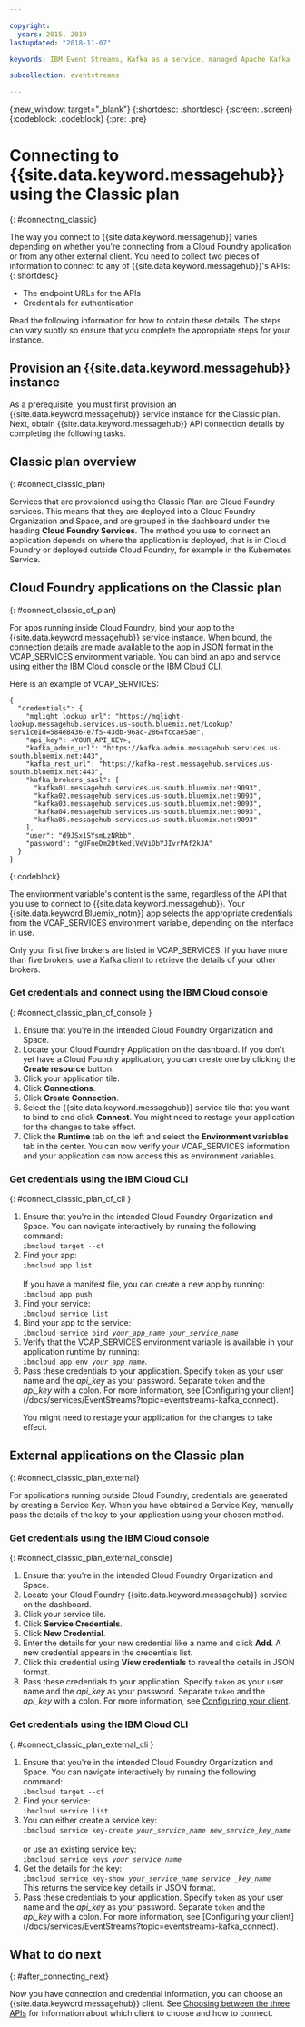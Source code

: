 ```yaml
---

copyright:
  years: 2015, 2019
lastupdated: "2018-11-07"

keywords: IBM Event Streams, Kafka as a service, managed Apache Kafka

subcollection: eventstreams

---
```


{:new_window: target="_blank"}
{:shortdesc: .shortdesc}
{:screen: .screen}
{:codeblock: .codeblock}
{:pre: .pre}


# Connecting to {{site.data.keyword.messagehub}} using the Classic plan 
{: #connecting_classic}

The way you connect to {{site.data.keyword.messagehub}} varies depending on whether you're connecting from a Cloud Foundry application or from any other external client. You need to collect two pieces of information to connect to any of {{site.data.keyword.messagehub}}'s APIs:
{: shortdesc}

* The endpoint URLs for the APIs
* Credentials for authentication

Read the following information for how to obtain these details. The steps can vary subtly so ensure that you complete the appropriate steps for your instance.

## Provision an {{site.data.keyword.messagehub}} instance

As a prerequisite, you must first provision an {{site.data.keyword.messagehub}} service instance for the Classic plan. Next, obtain {{site.data.keyword.messagehub}} API connection details by completing the following tasks.

## Classic plan overview
{: #connect_classic_plan}

Services that are provisioned using the Classic Plan are Cloud Foundry services. This means that they are deployed into a Cloud Foundry Organization and Space, and are grouped in the dashboard under the heading **Cloud Foundry Services**. The method you use to connect an application depends on where the application is deployed, that is in Cloud Foundry or deployed outside Cloud Foundry, for example in the Kubernetes Service.


## Cloud Foundry applications on the Classic plan
{: #connect_classic_cf_plan}

For apps running inside Cloud Foundry, bind your app to the {{site.data.keyword.messagehub}} service instance. When bound, the connection details are made available to the app in JSON format in the VCAP_SERVICES environment variable. You can bind an app and service using either the IBM Cloud console or the IBM Cloud CLI.

Here is an example of VCAP_SERVICES:

```
{
  "credentials": {
    "mqlight_lookup_url": "https://mqlight-lookup.messagehub.services.us-south.bluemix.net/Lookup?serviceId=584e8436-e7f5-43db-96ac-2864fccae5ae",
    "api_key": <YOUR_API_KEY>,
    "kafka_admin_url": "https://kafka-admin.messagehub.services.us-south.bluemix.net:443",
    "kafka_rest_url": "https://kafka-rest.messagehub.services.us-south.bluemix.net:443",
    "kafka_brokers_sasl": [
      "kafka01.messagehub.services.us-south.bluemix.net:9093",
      "kafka02.messagehub.services.us-south.bluemix.net:9093",
      "kafka03.messagehub.services.us-south.bluemix.net:9093",
      "kafka04.messagehub.services.us-south.bluemix.net:9093",
      "kafka05.messagehub.services.us-south.bluemix.net:9093"
    ],
    "user": "d9JSx1SYsmLzNRbb",
    "password": "gUFneDm2DtkedlVeViObYJIvrPAf2kJA"
  }
}
```

{: codeblock}

The environment variable's content is the same, regardless of the API that you use to connect to {{site.data.keyword.messagehub}}. Your {{site.data.keyword.Bluemix_notm}} app selects the appropriate credentials from the VCAP_SERVICES environment variable, depending on the interface in
 use.
 
Only your first five brokers are listed in VCAP_SERVICES. If you have more than five brokers, use a Kafka client to retrieve the details of your other brokers. 


### Get credentials and connect using the IBM Cloud console
{: #connect_classic_plan_cf_console }

1. Ensure that you're in the intended Cloud Foundry Organization and Space.
2. Locate your Cloud Foundry Application on the dashboard. If you don't yet have a Cloud Foundry application, you can create one by clicking the **Create resource** button.
3. Click your application tile.
4. Click **Connections**.
5. Click **Create Connection**.
6. Select the {{site.data.keyword.messagehub}} service tile that you want to bind to and click **Connect**. You might need to restage your application for the changes to take effect.
7. Click the **Runtime** tab on the left and select the **Environment variables** tab in the center. You can now verify your VCAP_SERVICES information and your application can now access this as environment variables. 


### Get credentials using the IBM Cloud CLI 
{: #connect_classic_plan_cf_cli }

<ol>
<li>Ensure that you're in the intended Cloud Foundry Organization and Space. You can navigate interactively by running the following command:<br/>
<code>ibmcloud target --cf</code>
</li>
<li>Find your app:<br/> <code>ibmcloud app list</code> <br/>
</br>
If you have a manifest file, you can create a new app by running:</br>
<code>ibmcloud app push</code>
</li>
<li>Find your service:</br> 
<code>ibmcloud service list</code>
</li>
<li>Bind your app to the service:</br>
<code>ibmcloud service bind <var class="keyword varname">your_app_name</var> <var class="keyword varname">your_service_name</var></code>
</li>
<li>Verify that the VCAP_SERVICES environment variable is available in your application runtime by running:</br> 
 <code>ibmcloud app env <var class="keyword varname">your_app_name</var></code>. 
</li>
<li>Pass these credentials to your application. Specify <code>token</code> as your user name and the <var class="keyword varname">api_key</var> as your password. Separate <code>token</code> and the <var class="keyword varname">api_key</var> with a colon. For more information, see [Configuring your client](/docs/services/EventStreams?topic=eventstreams-kafka_connect).
<p>You might need to restage your application for the changes to take effect.</p></li>
</ol>

## External applications on the Classic  plan
{: #connect_classic_plan_external}

For applications running outside Cloud Foundry, credentials are generated by creating a Service Key. When you have obtained a Service Key, manually pass the details of the key to your application using your chosen method.

### Get credentials using the IBM Cloud console
{: #connect_classic_plan_external_console}

1. Ensure that you're in the intended Cloud Foundry Organization and Space.
2. Locate your Cloud Foundry {{site.data.keyword.messagehub}} service on the dashboard.
3. Click your service tile.
4. Click **Service Credentials**.
5. Click **New Credential**.
6. Enter the details for your new credential like a name and click **Add**. A new credential appears in the credentials list.
7. Click this credential using **View credentials** to reveal the details in JSON format.
8. Pass these credentials to your application. Specify <code>token</code> as your user name and the <var class="keyword varname">api_key</var> as your password. Separate <code>token</code> and the <var class="keyword varname">api_key</var> with a colon. For more information, see [Configuring your client](/docs/services/EventStreams?topic=eventstreams-kafka_connect).

### Get credentials using the IBM Cloud CLI 
{: #connect_classic_plan_external_cli }

<ol>
<li>Ensure that you're in the intended Cloud Foundry Organization and Space. You can navigate interactively by running the following command:<br>
<code>ibmcloud target --cf</code>
</li>
<li>Find your service:<br>
<code>ibmcloud service list</code>
</li>
<li>You can either create a service key:<br>
<code>ibmcloud service key-create <var class="keyword varname">your_service_name</var> <var class="keyword varname">new_service_key_name</var></code><br>
<br/>
or use an existing service key: <br/>
<code>ibmcloud service keys <var class="keyword varname">your_service_name</var></code> 
</li>
<li>Get the details for the key:</br>
<code>ibmcloud service key-show <var class="keyword varname">your_service_name</var> <var class="keyword varname">service _key_name</var></code></br>
This returns the service key details in JSON format.</li>
<li>Pass these credentials to your application. Specify <code>token</code> as your user name and the <var class="keyword varname">api_key</var> as your password. Separate <code>token</code> and the <var class="keyword varname">api_key</var> with a colon. For more information, see [Configuring your client](/docs/services/EventStreams?topic=eventstreams-kafka_connect).</li>
</ol>
 
## What to do next
{: #after_connecting_next}

Now you have connection and credential information, you can choose an {{site.data.keyword.messagehub}} client. See 
[Choosing between the three APIs](/docs/services/EventStreams?topic=eventstreams-choose_api) for information about which client to choose and how to connect.










 










